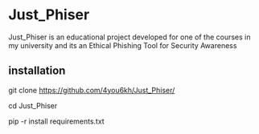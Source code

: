 # Just_Phiser
Just_Phiser is an educational project developed for one of the courses in my university and its an Ethical Phishing Tool for Security Awareness

## installation
git clone https://github.com/4you6kh/Just_Phiser/

cd Just_Phiser 

pip -r install requirements.txt
